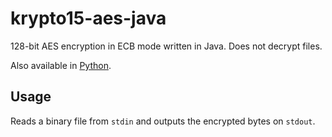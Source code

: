 # krypto15-aes-java

128-bit AES encryption in ECB mode written in Java. Does not decrypt files.

Also available in [Python](https://github.com/hlilje/krypto15-aes-python).

## Usage

Reads a binary file from `stdin` and outputs the encrypted bytes on `stdout`.
